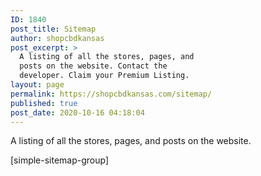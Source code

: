 ```yaml
---
ID: 1840
post_title: Sitemap
author: shopcbdkansas
post_excerpt: >
  A listing of all the stores, pages, and
  posts on the website. Contact the
  developer. Claim your Premium Listing.
layout: page
permalink: https://shopcbdkansas.com/sitemap/
published: true
post_date: 2020-10-16 04:18:04
---
```

<!-- wp:paragraph -->
<p>A listing of all the stores, pages, and posts on the website. </p>
<!-- /wp:paragraph -->

<!-- wp:wpgoplugins/simple-sitemap-block {"show_excerpt":true} /-->

<!-- wp:paragraph -->
<p>[simple-sitemap-group]</p>
<!-- /wp:paragraph -->